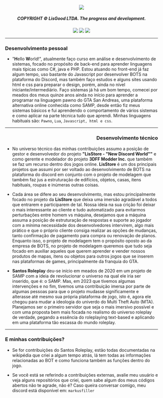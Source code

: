 <p align="center">
  <img src="https://media.discordapp.net/attachments/920672997101166672/1234369288123449505/lisgd.png?ex=66307b7b&is=662f29fb&hm=9ea015afb499f4fa8f0cf5338c364a847e2c0a023fc8e32c0c7fecda59664238&=&format=webp&quality=lossless&width=570&height=108"> 
</p><div align="center">
  <h5>COPYRIGHT © LisGood LTDA. The progress and development.</h4>
</div>

<div align="center">
  <img src="https://img.shields.io/badge/from%20/userLisG-black?logo=github&logoColor=Write">
  <img src="https://img.shields.io/badge/Mad%20Dogs%20BOT-black?logo=javascript&logoColor=Write">
  <img src="https://img.shields.io/badge/Santos%20Roleplay-black?logo=lua&logoColor=Write">
</div>
<hr>

### Desenvolvimento pessoal
- "**H**ello **W**orld!", atualmente faço curso em análise e desenvolvimento de sistemas, focado no propósito de back-end para aprender linguagens mais típicas como C#, java e PHP. Estou atuando no front-end já faz algum tempo, uso bastante do Javascript por desenvolver BOTS na plataforma do Discord, mas também faço estudos e alguns sites usando html e css para preparar o design, porém, ainda no nível iniciante/intermediário. Faço sistemas já há um bom tempo, comecei por meados dos meus quinze anos ainda no início para aprender a programar na linguagem pawno do GTA San Andreas, uma plataforma alternativa online conhecida como SAMP, desde então fiz meus sistemas básicos e fui aprendendo o comportamento de vários sistemas e como aplicar na parte técnica tudo que aprendi. Minhas linguagens habituais são: `Pawno`, `Lua`, `Javascript, html e css`.
<hr>
</p><div align="right">
  <h3>Desenvolvimento técnico</h4>
</div>

- No universo técnico das minhas contribuições assumo a posição de gestor e desenvolvedor do projeto **"LisStore - "New Discord World""** e como gerente e modelador do projeto **3DFF Modder Inc.** que também se faz um recurso dentro dos jogos online. **LisStore** é um dos principais projetos que assumi por ser voltado ao desenvolvimento de BOTS na plataforma do discord em conjunto com o projeto de modelagem que também faz jus a estruturação de edifícios, objetos, casas, itens habituais, roupas e inúmeras outras coisas.

- Cada área se difere ao seu desenvolvimento, mas estou principalmente focado no projeto da **LisStore** que deixa uma imersão agradável a todos que entrarem e participarem de tal. Nossa ideia na sua crição foi deixar o mais interessante ao cliente e tudo automatizado para evitarmos perturbações entre homem vs máquina, desejamos que a máquina assuma a posição de estruturação de respostas e suporte ao jogador com a mínima necessidade dos desenvolvedores intervirem, algo mais prático e que o próprio cliente consiga realizar as opções de mudanças, tanto confirmação de pagamento para compra ou renovação de planos. Enquanto isso, o projeto de modelagem tem o propósito oposto ao da empresa de BOTS, no projeto de modelagem queremos que tudo seja focado em auxiliar aqueles que querem aprender e vender nossos produtos de mapas, itens ou objetos para outros jogos que se inserem nas plataformas de games, principalmente da franquia do GTA.

- **Santos Roleplay** deu-se início em meados de 2020 em um projeto de SAMP com a ideia de revolucionar o universo na qual ele iria ser inserido, que é: o SAMP. Mas, em 2023 que tivemos algumas intervenções e no fim, tivemos uma contribuição imersa por parte de algumas pessoas para que o projeto mudasse significamente e alterasse até mesmo sua própria plataforma de jogo, isto é, agora ele chegou para mudar a ideologia do univerdo do Multi Theft Auto (MTA). Planejamos ser o primeiro servidor que seja o mais imersivo possível e com uma proposta bem mais focada no realismo do universo roleplay de verdade, pegando a essência do roleplaying text-based e aplicando em uma plataforma tão escassa do mundo roleplay.
<hr>

### E minhas contribuições?
- Se for contribuições do Santos Roleplay, estão todas documentadas na wikipédia que criei a algum tempo atrás, lá tem todas as informações relacionadas ao BOT e como funciona também as funções dentro do jogo.

- Se você está se referindo a contribuições externas, avalie meu usuário e veja alguns repositórios que criei, quem sabe algum dos meus códigos abertos não te agrade, não é? Caso queira conversar comigo, meu discord está disponível em: `markusfiller`
